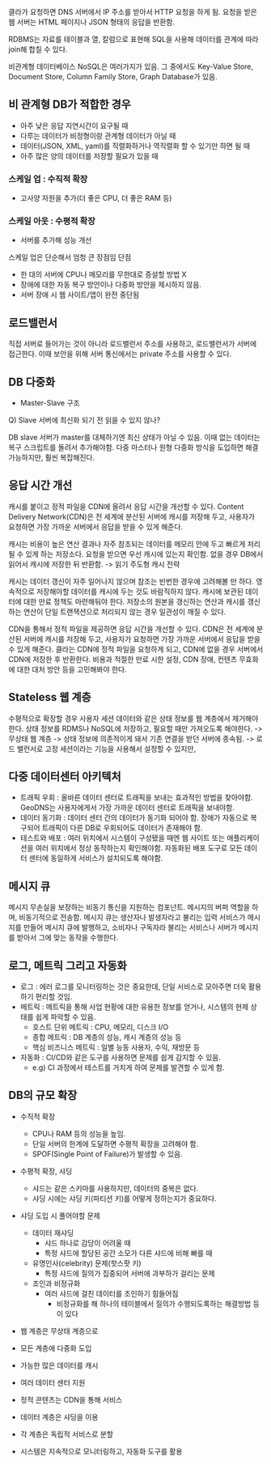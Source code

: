 클라가 요청하면 DNS 서버에서 IP 주소를 받아서 HTTP 요청을 하게 됨.
요청을 받은 웹 서버는 HTML 페이지나 JSON 형태의 응답을 반환함.

RDBMS는 자료를 테이블과 열, 칼럼으로 표현해 SQL을 사용해 데이터를 관계에 따라 join해 합칠 수 있다.

비관계형 데이터베이스 NoSQL은 여러가지가 있음.
그 중에서도 Key-Value Store, Document Store, Column Family Store, Graph Database가 있음.

## 비 관계형 DB가 적합한 경우
- 아주 낮은 응답 지연시간이 요구될 때
- 다루는 데이터가 비정형이랑 관계형 데이터가 아닐 때
- 데이터(JSON, XML, yaml)를 직렬화하거나 역직렬화 할 수 있기만 하면 될 때
- 아주 많은 양의 데이터를 저장할 필요가 있을 때

### 스케일 업 : 수직적 확장
- 고사양 자원을 추가(더 좋은 CPU, 더 좋은 RAM 등)

### 스케일 아웃 : 수평적 확장
- 서버를 추가해 성능 개선

스케일 업은 단순해서 엄청 큰 장점임
단점
- 한 대의 서버에 CPU나 메모리를 무한대로 증설할 방법 X
- 장애에 대한 자동 복구 방안이나 다중화 방안을 제시하지 않음.
- 서버 장애 시 웹 사이트/앱이 완전 중단됨

## 로드밸런서
직접 서버로 들어가는 것이 아니라 로드밸런서 주소를 사용하고, 로드밸런서가 서버에 접근한다.
이때 보안을 위해 서버 통신에서는 private 주소를 사용할 수 있다.

## DB 다중화
- Master-Slave 구조


Q) Slave 서버에 최신화 되기 전 읽을 수 있지 않나?

DB slave 서버가 master를 대체하기엔 최신 상태가 아닐 수 있음.
이때 없는 데이터는 복구 스크립트를 돌려서 추가해야함.
다중 마스터나 원형 다중화 방식을 도입하면 해결 가능하지만, 훨씬 복잡해진다.

## 응답 시간 개선
캐시를 붙이고 정적 파일을 CDN에 올려서 응답 시간을 개선할 수 있다.
Content Delivery Network(CDN)은 전 세계에 분산된 서버에 캐시를 저장해 두고, 사용자가 요청하면 가장 가까운 서버에서 응답을 받을 수 있게 해준다.

캐시는 비용이 높은 연산 결과나 자주 참조되는 데이터를 메모리 안에 두고 빠르게 처리될 수 있게 하는 저장소다.
요청을 받으면 우선 캐시에 있는지 확인함. 없을 경우 DB에서 읽어서 캐시에 저장한 뒤 반환함.
-> 읽기 주도형 캐시 전략

캐시는 데이터 갱신이 자주 일어나지 않으며 참조는 빈번한 경우에 고려해볼 만 하다.
영속적으로 저장해야할 데이터를 캐시에 두는 것도 바람직하지 않다.
캐시에 보관된 데이터에 대한 만료 정책도 마련해둬야 한다.
저장소의 원본을 갱신하는 연산과 캐시를 갱신하는 연산이 단일 트랜잭션으로 처리되지 않는 경우 일관성이 깨질 수 있다.

CDN을 통해서 정적 파일을 제공하면 응답 시간을 개선할 수 있다.
CDN은 전 세계에 분산된 서버에 캐시를 저장해 두고, 사용자가 요청하면 가장 가까운 서버에서 응답을 받을 수 있게 해준다.
클라는 CDN에 정적 파일을 요청하게 되고, CDN에 없을 경우 서버에서 CDN에 저장한 후 반환한다.
비용과 적절한 만료 시한 설정, CDN 장애, 컨텐츠 무효화에 대한 대처 방안 등을 고민해봐야 한다.

## Stateless 웹 계층
수평적으로 확장할 경우 사용자 세션 데이터와 같은 상태 정보를 웹 계층에서 제거해야한다.
상태 정보를 RDMS나 NoSQL에 저장하고, 필요할 때만 가져오도록 해야한다. -> 무상태 웹 계층
-> 상태 정보에 의존적이게 돼서 기존 연결을 받던 서버에 종속됨.
-> 로드 밸런서로 고정 세션이라는 기능을 사용해서 설정할 수 있지만,

## 다중 데이터센터 아키텍처
- 트래픽 우회 : 올바른 데이터 센터로 트래픽을 보내는 효과적인 방법을 찾아야함. GeoDNS는 사용자에게서 가장 가까운 데이터 센터로 트래픽을 보내야함.
- 데이터 동기화 : 데이터 센터 간의 데이터가 동기화 되어야 함. 장애가 자동으로 복구되어 트래픽이 다른 DB로 우회되어도 데이터가 존재해야 함.
- 테스트와 배포 : 여러 위치에서 시스템이 구성됐을 때엔 웹 사이트 또는 애플리케이션을 여러 위치에서 정상 동작하는지 확인해야함. 자동화된 배포 도구로 모든 데이터 센터에 동일하게 서비스가 설치되도록 해야함.

## 메시지 큐
메시지 무손실을 보장하는 비동기 통신을 지원하는 컴포넌트. 메시지의 버퍼 역할을 하며, 비동기적으로 전송함.
메시지 큐는 생산자나 발생자라고 불리는 입력 서비스가 메시지를 만들어 메시지 큐에 발행하고, 소비자나 구독자라 불리는 서비스나 서버가 메시지를 받아서 그에 맞는 동작을 수행한다.

## 로그, 메트릭 그리고 자동화
- 로그 :  에러 로그를 모니터링하는 것은 중요한데, 단일 서비스로 모아주면 더욱 활용하기 편리할 것임.
- 메트릭 : 메트릭을 통해 사업 현황에 대한 유용한 정보를 얻거나, 시스템의 현제 상태를 쉽게 파악할 수 있음.
    - 호스트 단위 메트릭 : CPU, 메모리, 디스크 I/O
    - 종합 메트릭 : DB 계층의 성능, 캐시 계층의 성능 등
    - 핵심 비즈니스 메트릭 : 일별 능동 사용자, 수익, 재방문 등
- 자동화 : CI/CD와 같은 도구를 사용하면 문제를 쉽게 감지할 수 있음.
    - e.g) CI 과정에서 테스트를 거치게 하여 문제를 발견할 수 있게 함.

## DB의 규모 확장
- 수직적 확장
    - CPU나 RAM 등의 성능을 높임.
    - 단일 서버의 한계에 도달하면 수평적 확장을 고려해야 함.
    - SPOF(Single Point of Failure)가 발생할 수 있음.
- 수평적 확장, 샤딩
    - 샤드는 같은 스키마를 사용하지만, 데이터의 중복은 없다.
    - 샤딩 시에는 샤딩 키(파티션 키)를 어떻게 정하는지가 중요하다.
- 샤딩 도입 시 풀어야할 문제
    - 데이터 재샤딩
        - 샤드 하나로 감당이 어려울 때
        - 특정 샤드에 할당된 공간 소모가 다른 샤드에 비해 빠를 때
    - 유명인사(celebrity) 문제(핫스팟 키)
        - 특정 샤드에 질의가 집중되어 서버에 과부하가 걸리는 문제
    - 조인과 비정규화
        - 여러 샤드에 걸친 데이터를 조인하기 힘들어짐
            - 비정규화를 해 하나의 테이블에서 질의가 수행되도록하는 해결방법 등이 있다

- 웹 계층은 무상태 계층으로
- 모든 계층에 다중화 도입
- 가능한 많은 데이터를 캐시
- 여러 데이터 센터 지원
- 정적 콘텐츠는 CDN을 통해 서비스
- 데이터 계층은 샤딩을 이용
- 각 계층은 독립적 서비스로 분할
- 시스템은 지속적으로 모니터링하고, 자동화 도구를 활용